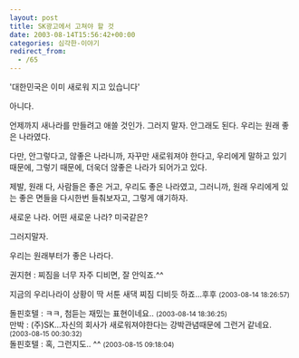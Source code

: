 ```yaml
---
layout: post
title: SK광고에서 고쳐야 할 것
date: 2003-08-14T15:56:42+00:00
categories: 심각한-이야기
redirect_from:
  - /65
---
```


'대한민국은 이미 새로워 지고 있습니다'

아니다.

언제까지 새나라를 만들려고 애쓸 것인가. 그러지 말자. 안그래도 된다. 우리는 원래 좋은 나라였다.

다만, 안그렇다고, 않좋은 나라니까, 자꾸만 새로워져야 한다고, 우리에게 말하고 있기 때문에, 그렇기 때문에, 더욱더 않좋은 나라가 되어가고 있다.

제발, 원래 다, 사람들은 좋은 거고, 우리도 좋은 나라였고, 그러니까, 원래 우리에게 있는 좋은 면들을 다시한번 들춰보자고, 그렇게 얘기하자.

새로운 나라. 어떤 새로운 나라? 미국같은?

그러지말자.

우리는 원래부터가 좋은 나라다.
<div id=comments>
<div class=comment>
<!--- cmt:132 --->
<!--- mail: --->
<!--- parent:0 --->
권지현 : 
찌짐을 너무 자주 디비면, 잘 안익죠.^^

지금의 우리나라이 상황이 딱 서툰 새댁 찌짐 디비듯 하죠...후후
 <small>(2003-08-14 18:26:57)</small>
</div>
<div class=comment>
<!--- cmt:133 --->
<!--- mail: --->
<!--- parent:0 --->
돌핀호텔 : 
ㅋㅋ, 첨듣는 재밌는 표현이네요..
 <small>(2003-08-14 18:36:25)</small>
</div>
<div class=comment>
<!--- cmt:134 --->
<!--- mail: --->
<!--- parent:0 --->
만박 : 
(주)SK...자신의 회사가 새로워져야한다는 강박관념때문에 그런거 같네요.
 <small>(2003-08-15 00:30:32)</small>
</div>
<div class=comment>
<!--- cmt:135 --->
<!--- mail: --->
<!--- parent:0 --->
돌핀호텔 : 
혹, 그런지도.. ^^
 <small>(2003-08-15 09:18:04)</small>
</div>
</div>
